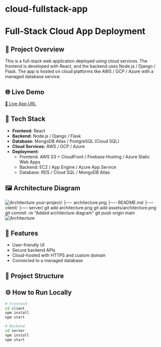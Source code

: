 # cloud-fullstack-app
# Full-Stack Cloud App Deployment

## 📌 Project Overview
This is a full-stack web application deployed using cloud services. The frontend is developed with React, and the backend uses Node.js / Django / Flask. The app is hosted on cloud platforms like AWS / GCP / Azure with a managed database service.

## 🌐 Live Demo
[🔗 Live App URL](https://your-domain.com)

## 🧱 Tech Stack
- **Frontend:** React
- **Backend:** Node.js / Django / Flask
- **Database:** MongoDB Atlas / PostgreSQL (Cloud SQL)
- **Cloud Services:** AWS / GCP / Azure
- **Deployment:** 
  - Frontend: AWS S3 + CloudFront / Firebase Hosting / Azure Static Web Apps
  - Backend: EC2 / App Engine / Azure App Service
  - Database: RDS / Cloud SQL / MongoDB Atlas

## 🖼️ Architecture Diagram
![Architecture](./architecture.png)
your-project/
├── architecture.png
├── README.md
├── client/
├── server/
git add architecture.png
git add assets/architecture.png
git commit -m "Added architecture diagram"
git push origin main
![Architecture](./assets/architecture.png)

## 🚀 Features
- User-friendly UI
- Secure backend APIs
- Cloud-hosted with HTTPS and custom domain
- Connected to a managed database

## 📂 Project Structure

## ⚙️ How to Run Locally

```bash
# Frontend
cd client
npm install
npm start

# Backend
cd server
npm install
npm start
